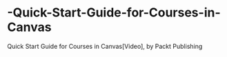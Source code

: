 # -Quick-Start-Guide-for-Courses-in-Canvas
 Quick Start Guide for Courses in Canvas[Video], by Packt Publishing
